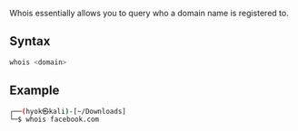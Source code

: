 Whois essentially allows you to query who a domain name is registered to.

## Syntax
```bash
whois <domain>
```

## Example
```bash
┌──(hyok㉿kali)-[~/Downloads]
└─$ whois facebook.com    
```

